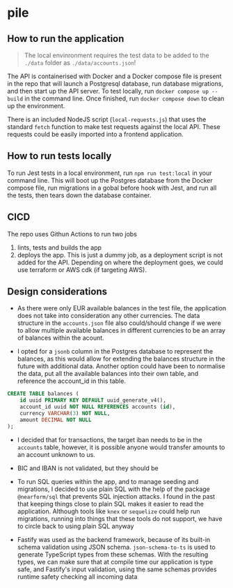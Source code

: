 # pile

## How to run the application

> The local envinronment requires the test data to be added to the `./data` folder as `./data/accounts.json`!

The API is containerised with Docker and a Docker compose file is present in the repo that will launch a Postgresql database, run database migrations, and then start up the API server. To test locally, run `docker compose up --build` in the command line. Once finished, run `docker compose down` to clean up the environment.

There is an included NodeJS script (`local-requests.js`) that uses the standard `fetch` function to make test requests against the local API. These requests could be easily imported into a frontend application.

## How to run tests locally

To run Jest tests in a local environment, run `npm run test:local` in your command line. This will boot up the Postgres database from the Docker compose file, run migrations in a gobal before hook with Jest, and run all the tests, then tears down the database container.

## CICD

The repo uses Githun Actions to run two jobs
1. lints, tests and builds the app
2. deploys the app. This is just a dummy job, as a deployment script is not added for the API. Depending on where the deployment goes, we could use terraform or AWS cdk (if targeting AWS).

## Design considerations

* As there were only EUR available balances in the test file, the application does not take into consideration any other currencies. The data structure in the `accounts.json` file also could/should change if we were to allow multiple available balances in different currencies to be an array of balances within the acount.

* I opted for a `jsonb` column in the Postgres database to represent the balances, as this would allow for extending the balances structure in the future with additional data. Another option could have been to normalise the data, put all the available balances into their own table, and reference the account_id in this table.

```sql
CREATE TABLE balances (
    id uuid PRIMARY KEY DEFAULT uuid_generate_v4(),
    account_id uuid NOT NULL REFERENCES accounts (id),
    currency VARCHAR(3) NOT NULL,
    amount DECIMAL NOT NULL
);
```

* I decided that for transactions, the target iban needs to be in the `accounts` table, however, it is possible anyone would transfer amounts to an account unknown to us.

* BIC and IBAN is not validated, but they should be

* To run SQL queries within the app, and to manage seeding and migrations, I decided to use plain SQL with the help of the package `@nearform/sql` that prevents SQL injection attacks. I found in the past that keeping things close to plain SQL makes it easier to read the application. Although tools like `knex` or `sequelize` could help run migrations, running into things that these tools do not support, we have to circle back to using plain SQL anyway

* Fastify was used as the backend framework, because of its built-in schema validation using JSON schema. `json-schema-to-ts` is used to generate TypeScript types from these schemas. With the resulting types, we can make sure that at compile time our application is type safe, and Fastify's input validation, using the same schemas provides runtime safety checking all incoming data

